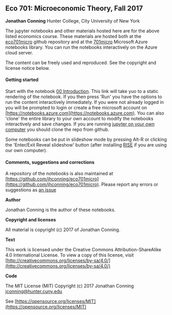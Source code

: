 ## Eco 701: Microeconomic Theory, Fall 2017

**Jonathan Conning**
Hunter College, City University of New York

The jupyter notebooks and other materials hosted here are for the above listed economics course.  These materials are hosted both at the [eco701micro](https://github.com/jhconning/eco701micro) github repository and at the [701micro](https://notebooks.azure.com/jhconning/libraries/701micro) Microsoft Azure notebooks library.  You can run the notebooks interactively on the Azure cloud server.

The content can be freely used and reproduced. See the copyright and license notice below.

#### Getting started

Start with the notebook [00 Introduction](https://notebooks.azure.com/jhconning/libraries/701micro/html/notebooks/00+Introduction.ipynb). This link will take yuo to a static rendering of the notebook. If you then press 'Run' you have the options to run the content interactively immediately. If you were not already logged in you will be prompted to login or create a free microsoft account on [https://notebooks.azure.com](https://notebooks.azure.com).  You can also 'clone' the entire library to your own account to modify the notebooks interactively and save changes.  If you are running [jupyter on your own computer](http://jupyter.org/install.html) you should clone the repo from github.

Some notebooks can be put in slideshow mode by pressing Alt-R or clicking the 'Enter/Exit Reveal slideshow' button (after installing [RISE](https://github.com/damianavila/RISE) if you are using our own computer).


#### Comments, suggestions and corrections

A repository of the notebooks is also maintained at [https://github.com/jhconning/eco701micro](https://github.com/jhconning/eco701micro).
Please report any errors or suggestions as [an issue](https://github.com/jhconning/eco701micro/issues)

**Author**

Jonathan Conning is the author of these notebooks.

**Copyright and licenses**

All material is copyright (c) 2017 of Jonathan Conning.

**Text** 

This work is licensed under the Creative Commons Attribution-ShareAlike
4.0 International License. To view a copy of this license,
visit [http://creativecommons.org/licenses/by-sa/4.0/](http://creativecommons.org/licenses/by-sa/4.0/)

**Code**

The MIT License (MIT) Copyright (c) 2017 
Jonathan Conning [jconning@hunter.cuny.edu](jconning@hunter.cuny.edu)

See [https://opensource.org/licenses/MIT](https://opensource.org/licenses/MIT)
